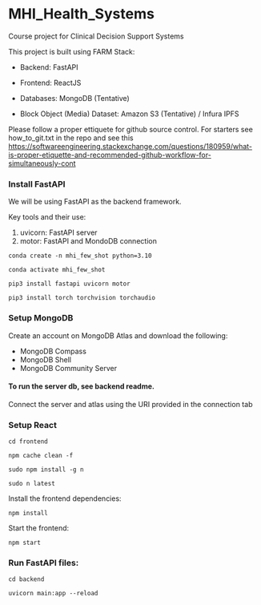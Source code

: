 # MHI_Health_Systems

Course project for Clinical Decision Support Systems

This project is built using FARM Stack:

- Backend: FastAPI

- Frontend: ReactJS

- Databases: MongoDB (Tentative)

- Block Object (Media) Dataset: Amazon S3 (Tentative) / Infura IPFS

Please follow a proper ettiquete for github source control. For starters see how_to_git.txt in the repo and see this https://softwareengineering.stackexchange.com/questions/180959/what-is-proper-etiquette-and-recommended-github-workflow-for-simultaneously-cont

### Install FastAPI

We will be using FastAPI as the backend framework.

Key tools and their use:

1. uvicorn: FastAPI server
2. motor: FastAPI and MondoDB connection

`conda create -n mhi_few_shot python=3.10`

`conda activate mhi_few_shot`

`pip3 install fastapi uvicorn motor`

`pip3 install torch torchvision torchaudio`

### Setup MongoDB

Create an account on MongoDB Atlas and download the following:

- MongoDB Compass
- MongoDB Shell
- MongoDB Community Server

#### To run the server db, see backend readme.

Connect the server and atlas using the URI provided in the connection tab

### Setup React

`cd frontend`

`npm cache clean -f`

`sudo npm install -g n`

`sudo n latest`

Install the frontend dependencies:

`npm install`

Start the frontend:

`npm start`

### Run FastAPI files:

`cd backend`

`uvicorn main:app --reload`
